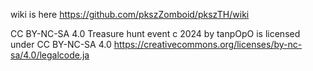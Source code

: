 wiki is here https://github.com/pkszZomboid/pkszTH/wiki

CC BY-NC-SA 4.0
Treasure hunt event c 2024 by tanpOpO is licensed under CC BY-NC-SA 4.0
https://creativecommons.org/licenses/by-nc-sa/4.0/legalcode.ja
